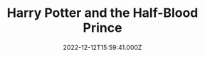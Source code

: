 ---
title: "Harry Potter and the Half-Blood Prince"
year: 2009
date: 2022-12-12T15:59:41.000Z
permalink: /almanac/movies/2022-12-12-harry-potter-and-the-halfblood-prince/index.html
link: https://letterboxd.com/rknightuk/film/harry-potter-and-the-half-blood-prince/8/
rating: 3
tmdbid: 767
---